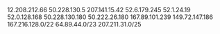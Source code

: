 12.208.212.66 
50.228.130.5
207.141.15.42
52.6.179.245
52.1.24.19
52.0.128.168
50.228.130.180
50.222.26.180
167.89.101.239 
149.72.147.186 
167.216.128.0/22
64.89.44.0/23
207.211.31.0/25

